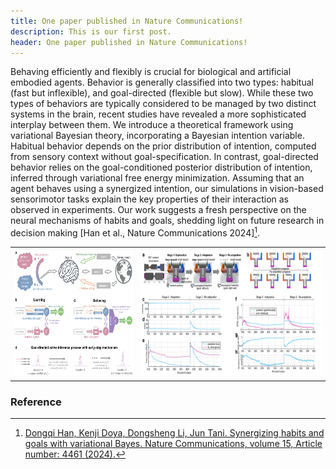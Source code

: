 ```yaml
---
title: One paper published in Nature Communications!
description: This is our first post. 
header: One paper published in Nature Communications!
---
```


Behaving efficiently and flexibly is crucial for biological and artificial embodied agents. Behavior is generally classified into two types: habitual (fast but inflexible), and goal-directed (flexible but slow). While these two types of behaviors are typically considered to be managed by two distinct systems in the brain, recent studies have revealed a more sophisticated interplay between them. We introduce a theoretical framework using variational Bayesian theory, incorporating a Bayesian intention variable. Habitual behavior depends on the prior distribution of intention, computed from sensory context without goal-specification. In contrast, goal-directed behavior relies on the goal-conditioned posterior distribution of intention, inferred through variational free energy minimization. Assuming that an agent behaves using a synergized intention, our simulations in vision-based sensorimotor tasks explain the key properties of their interaction as observed in experiments. Our work suggests a fresh perspective on the neural mechanisms of habits and goals, shedding light on future research in decision making [Han et al., Nature Communications 2024][^1].

<div id="image-table" align="center">
    <table>
        <tr>
        	  <td style="padding:5px">
            	  <img src="/img/ai_brain/NC_figure_1.png" height="200">
          	</td>
            <td style="padding:5px">
                <img src="/img/ai_brain/NC_figure_2.png" height="200">
            </td>
        </tr>
    </table>
</div>

### Reference

[^1]: [Dongqi Han, Kenji Doya, Dongsheng Li, Jun Tani. Synergizing habits and goals with variational Bayes. Nature Communications, volume 15, Article number: 4461 (2024).](https://www.nature.com/articles/s41467-024-48577-7)
